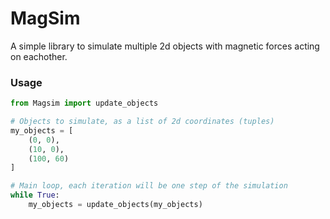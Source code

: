 # MagSim

A simple library to simulate multiple 2d objects with magnetic forces acting on eachother.

### Usage

```python
from Magsim import update_objects

# Objects to simulate, as a list of 2d coordinates (tuples)
my_objects = [
    (0, 0),
    (10, 0),
    (100, 60)
]

# Main loop, each iteration will be one step of the simulation
while True:
    my_objects = update_objects(my_objects)
```

